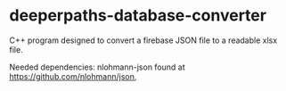 # deeperpaths-database-converter
C++ program designed to convert a firebase JSON file to a readable xlsx file.

Needed dependencies: nlohmann-json found at https://github.com/nlohmann/json, 

